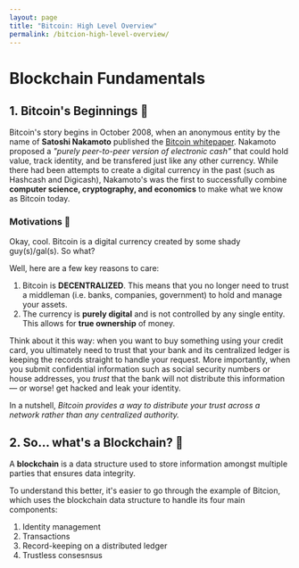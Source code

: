 ```yaml
---
layout: page
title: "Bitcoin: High Level Overview"
permalink: /bitcion-high-level-overview/
---
```


# Blockchain Fundamentals

## 1. Bitcoin's Beginnings 👶

Bitcoin's story begins in October 2008, when an anonymous entity by the name of **Satoshi Nakamoto** published the [Bitcoin whitepaper](https://bitcoin.org/bitcoin.pdf).
Nakamoto proposed a *"purely peer-to-peer version of electronic cash"* that could hold value, track identity, and be transfered just like any other currency.
While there had been attempts to create a digital currency in the past (such as Hashcash and Digicash), Nakamoto's was the first to successfully combine **computer science, cryptography, and economics** to make what we know as Bitcoin today.

### Motivations 💪
Okay, cool. Bitcoin is a digital currency created by some shady guy(s)/gal(s). So what?

Well, here are a few key reasons to care:
1. Bitcoin is **DECENTRALIZED**. This means that you no longer need to trust a middleman (i.e. banks, companies, government) to hold and manage your assets.
2. The currency is **purely digital** and is not controlled by any single entity. This allows for **true ownership** of money.

Think about it this way: when you want to buy something using your credit card, you ultimately need to trust that your bank and its centralized ledger is keeping the records straight to handle your request. More importantly, when you submit confidential information such as social security numbers or house addresses, you *trust* that the bank will not distribute this information &mdash; or worse! get hacked and leak your identity.

In a nutshell, *Bitcoin provides a way to distribute your trust across a network rather than any centralized authority.*

## 2. So... what's a Blockchain? 🤔

A **blockchain** is a data structure used to store information amongst multiple parties that ensures data integrity.

To understand this better, it's easier to go through the example of Bitcion, which uses the blockchain data structure to handle its four main components:
1. Identity management
2. Transactions
3. Record-keeping on a distributed ledger
4. Trustless consesnsus
